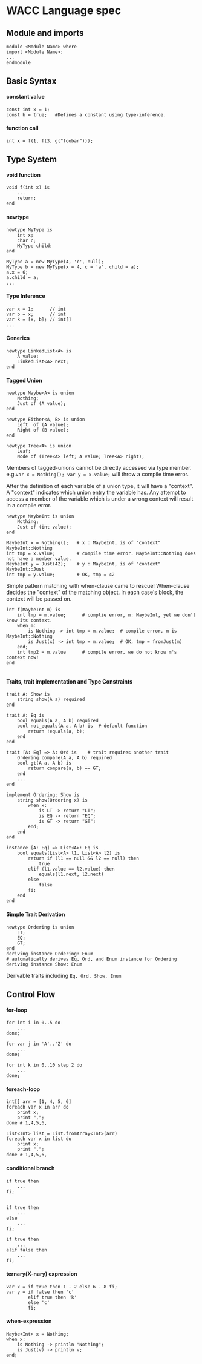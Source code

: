 # WACC Language spec

## Module and imports
```
module <Module Name> where
import <Module Name>;
...
endmodule
```

## Basic Syntax
#### constant value
```
const int x = 1;
const b = true;   #Defines a constant using type-inference.
```
#### function call
```
int x = f(1, f(3, g("foobar")));
```

## Type System

#### void function
```
void f(int x) is
    ...
    return;
end
```

#### newtype
```
newtype MyType is
    int x;
    char c;
    MyType child;
end

MyType a = new MyType(4, 'c', null);
MyType b = new MyType(x = 4, c = 'a', child = a);
a.x = 6;
a.child = a;
...
```

#### Type Inference
```
var x = 1;      // int
var b = x;      // int
var k = [x, b]; // int[]
...
```

#### Generics
```
newtype LinkedList<A> is
    A value;
    LinkedList<A> next;
end
```

#### Tagged Union
```
newtype Maybe<A> is union
    Nothing;
    Just of (A value);
end

newtype Either<A, B> is union
    Left  of (A value);
    Right of (B value);
end

newtype Tree<A> is union
    Leaf;
    Node of (Tree<A> left; A value; Tree<A> right);
```
Members of tagged-unions cannot be directly accessed via type member. 
e.g.```var x = Nothing(); var y = x.value;``` will throw a compile time error.

After the definition of each variable of a union type, it will have a "context".
A "context" indicates which union entry the variable has. Any attempt to access
a member of the variable which is under a wrong context will result in a compile
error.

```
newtype MaybeInt is union
    Nothing;
    Just of (int value);
end

MaybeInt x = Nothing();   # x : MaybeInt, is of "context" MaybeInt::Nothing
int tmp = x.value;        # compile time error. MaybeInt::Nothing does not have a member value.
MaybeInt y = Just(42);    # y : MaybeInt, is of "context" MaybeInt::Just
int tmp = y.value;        # OK, tmp = 42
```

Simple pattern matching with when-clause came to rescue!
When-clause decides the "context" of the matching object. In each case's block, the context will
be passed on.
```
int f(MaybeInt m) is
    int tmp = m.value;      # complie error, m: MaybeInt, yet we don't know its context.
    when m:               
        is Nothing -> int tmp = m.value;  # compile error, m is MaybeInt::Nothing
        is Just(x) -> int tmp = m.value;  # OK, tmp = fromJust(m)
    end;
    int tmp2 = m.value      # compile error, we do not know m's context now!
end


```

#### Traits, trait implementation and Type Constraints
```
trait A: Show is
    string show(A a) required
end

trait A: Eq is
    bool equals(A a, A b) required
    bool not_equals(A a, A b) is  # default function
        return !equals(a, b);
    end
end 

trait [A: Eq] => A: Ord is    # trait requires another trait
    Ordering compare(A a, A b) required
    bool gt(A a, A b) is
        return compare(a, b) == GT;
    end
    ...
end 

implement Ordering: Show is
    string show(Ordering x) is
        when x:
            is LT -> return "LT";
            is EQ -> return "EQ";
            is GT -> return "GT";
        end;
    end
end

instance [A: Eq] => List<A>: Eq is
    bool equals(List<A> l1, List<A> l2) is
        return if (l1 == null && l2 == null) then
            true
        elif (l1.value == l2.value) then
            equals(l1.next, l2.next)
        else 
            false
        fi;
    end
end
```

#### Simple Trait Derivation
```
newtype Ordering is union
    LT;
    EQ;
    GT;
end
deriving instance Ordering: Enum  
# automatically derives Eq, Ord, and Enum instance for Ordering
deriving instance Show: Enum
```
Derivable traits including ```Eq, Ord, Show, Enum```


## Control Flow

#### for-loop
```
for int i in 0..5 do
    ...
done;

for var j in 'A'..'Z' do
    ...
done;

for int k in 0..10 step 2 do
    ...
done;

```

#### foreach-loop
```
int[] arr = [1, 4, 5, 6]
foreach var x in arr do
    print x;
    print ",";  
done # 1,4,5,6,

List<Int> list = List.fromArray<Int>(arr)
foreach var x in list do
    print x;
    print ",";
done # 1,4,5,6,
```

#### conditional branch
```
if true then
    ...
fi;


if true then
    ...
else 
    ...
fi;

if true then
    ...
elif false then
    ...
fi;
```

#### ternary(X-nary) expression
```
var x = if true then 1 - 2 else 6 - 8 fi;
var y = if false then 'c' 
        elif true then 'k' 
        else 'c' 
        fi;
```

#### when-expression
```
Maybe<Int> x = Nothing;
when x:
    is Nothing -> println "Nothing";
    is Just(v) -> println v;
end;
```

